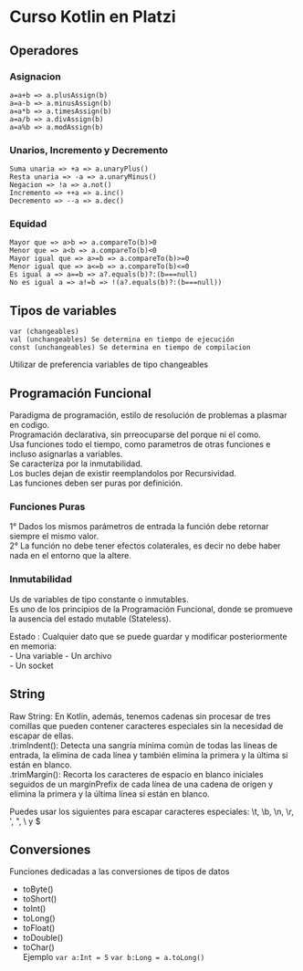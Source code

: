 # Curso Kotlin en Platzi

## Operadores
### Asignacion
``` 
a=a+b => a.plusAssign(b)
a=a-b => a.minusAssign(b)
a=a*b => a.timesAssign(b)
a=a/b => a.divAssign(b)
a=a%b => a.modAssign(b)
```

### Unarios, Incremento y Decremento
```
Suma unaria => +a => a.unaryPlus()   
Resta unaria => -a => a.unaryMinus()   
Negacion => !a => a.not()   
Incremento => ++a => a.inc()   
Decremento => --a => a.dec()   
```

### Equidad
```
Mayor que => a>b => a.compareTo(b)>0   
Menor que => a<b => a.compareTo(b)<0   
Mayor igual que => a>=b => a.compareTo(b)>=0   
Menor igual que => a<=b => a.compareTo(b)<=0   
Es igual a => a==b => a?.equals(b)?:(b===null)   
No es igual a => a!=b => !(a?.equals(b)?:(b===null))   
```

## Tipos de variables
```
var (changeables)   
val (unchangeables) Se determina en tiempo de ejecución
const (unchangeables) Se determina en tiempo de compilacion
```
Utilizar de preferencia variables de tipo changeables

## Programación Funcional
Paradigma de programación, estilo de resolución de problemas a plasmar en codigo.    
Programación declarativa, sin prreocuparse del porque ni el como.     
Usa funciones todo el tiempo, como parametros de otras funciones e incluso asignarlas a variables.   
Se caracteriza por la inmutabilidad.   
Los bucles dejan de existir reemplandolos por Recursividad.   
Las funciones deben ser puras por definición.   

### Funciones Puras
1° Dados los mismos parámetros de entrada la función debe retornar siempre el mismo valor.   
2° La función no debe tener efectos colaterales, es decir no debe haber nada en el entorno que la altere.   

### Inmutabilidad
Us de variables de tipo constante o inmutables.   
Es uno de los principios de la Programación Funcional, donde se promueve la ausencia del estado mutable (Stateless).   

Estado : Cualquier dato que se puede guardar y modificar posteriormente en memoria:   
    - Una variable
    - Un archivo   
    - Un socket   

## String
Raw String: En Kotlin, además, tenemos cadenas sin procesar de tres comillas que pueden contener caracteres especiales sin la necesidad de escapar de ellas.   
.trimIndent(): Detecta una sangría mínima común de todas las líneas de entrada, la elimina de cada línea y también elimina la primera y la última si están en blanco.   
.trimMargin(): Recorta los caracteres de espacio en blanco iniciales seguidos de un marginPrefix de cada línea de una cadena de origen y elimina la primera y la última línea si están en blanco.   

Puedes usar los siguientes para escapar caracteres especiales: \t, \b, \n, \r, \', \", \\ y \$   

## Conversiones
Funciones dedicadas a las conversiones de tipos de datos
- toByte()   
- toShort()   
- toInt()   
- toLong()   
- toFloat()   
- toDouble()   
- toChar()  
Ejemplo `var a:Int = 5` `var b:Long = a.toLong() `